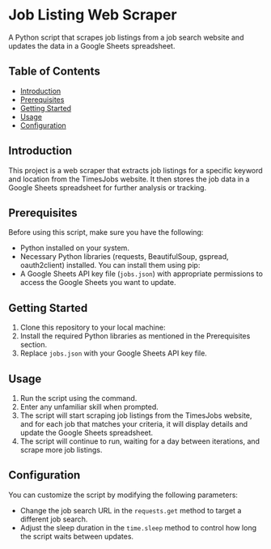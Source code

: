 # Job Listing Web Scraper

A Python script that scrapes job listings from a job search website and updates the data in a Google Sheets spreadsheet.

## Table of Contents

- [Introduction](#introduction)
- [Prerequisites](#prerequisites)
- [Getting Started](#getting-started)
- [Usage](#usage)
- [Configuration](#configuration)

## Introduction

This project is a web scraper that extracts job listings for a specific keyword and location from the TimesJobs website. It then stores the job data in a Google Sheets spreadsheet for further analysis or tracking.

## Prerequisites

Before using this script, make sure you have the following:

- Python installed on your system.
- Necessary Python libraries (requests, BeautifulSoup, gspread, oauth2client) installed. You can install them using pip:
- A Google Sheets API key file (`jobs.json`) with appropriate permissions to access the Google Sheets you want to update.

## Getting Started

1. Clone this repository to your local machine:
2. Install the required Python libraries as mentioned in the Prerequisites section.
3. Replace `jobs.json` with your Google Sheets API key file.

## Usage

1. Run the script using the command.
2. Enter any unfamiliar skill when prompted.
3. The script will start scraping job listings from the TimesJobs website, and for each job that matches your criteria, it will display details and update the Google Sheets spreadsheet.
4. The script will continue to run, waiting for a day between iterations, and scrape more job listings.

## Configuration

You can customize the script by modifying the following parameters:

- Change the job search URL in the `requests.get` method to target a different job search.
- Adjust the sleep duration in the `time.sleep` method to control how long the script waits between updates.
